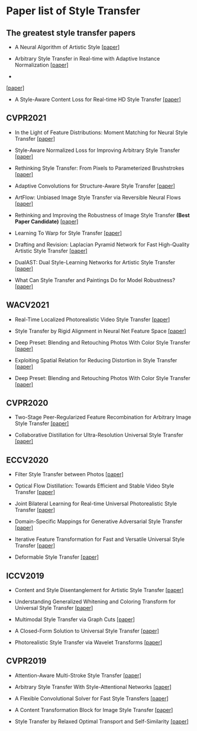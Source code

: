 # Paper list of Style Transfer

## The greatest style transfer papers
- A Neural Algorithm of Artistic Style
[[paper]](https://arxiv.org/pdf/1508.06576.pdf)

- Arbitrary Style Transfer in Real-time with Adaptive Instance Normalization
[[paper]](https://arxiv.org/pdf/1703.06868.pdf)

- 
[[paper]](https://arxiv.org/pdf/1603.08155.pdf)

- A Style-Aware Content Loss for Real-time HD Style Transfer
[[paper]](https://openaccess.thecvf.com/content_ECCV_2018/papers/Artsiom_Sanakoyeu_A_Style-aware_Content_ECCV_2018_paper.pdf)

## CVPR2021
- In the Light of Feature Distributions: Moment Matching for Neural Style Transfer
[[paper]](https://openaccess.thecvf.com/content/CVPR2021/html/Kalischek_In_the_Light_of_Feature_Distributions_Moment_Matching_for_Neural_CVPR_2021_paper.html)

- Style-Aware Normalized Loss for Improving Arbitrary Style Transfer
[[paper]](https://openaccess.thecvf.com/content/CVPR2021/html/Cheng_Style-Aware_Normalized_Loss_for_Improving_Arbitrary_Style_Transfer_CVPR_2021_paper.html)

- Rethinking Style Transfer: From Pixels to Parameterized Brushstrokes
[[paper]](https://openaccess.thecvf.com/content/CVPR2021/html/Kotovenko_Rethinking_Style_Transfer_From_Pixels_to_Parameterized_Brushstrokes_CVPR_2021_paper.html)

- Adaptive Convolutions for Structure-Aware Style Transfer
[[paper]](https://openaccess.thecvf.com/content/CVPR2021/html/Chandran_Adaptive_Convolutions_for_Structure-Aware_Style_Transfer_CVPR_2021_paper.html)

- ArtFlow: Unbiased Image Style Transfer via Reversible Neural Flows
[[paper]](https://openaccess.thecvf.com/content/CVPR2021/html/An_ArtFlow_Unbiased_Image_Style_Transfer_via_Reversible_Neural_Flows_CVPR_2021_paper.html)

- Rethinking and Improving the Robustness of Image Style Transfer **(Best Paper Candidate)**
[[paper]](https://openaccess.thecvf.com/content/CVPR2021/html/Wang_Rethinking_and_Improving_the_Robustness_of_Image_Style_Transfer_CVPR_2021_paper.html)

- Learning To Warp for Style Transfer
[[paper]](https://openaccess.thecvf.com/content/CVPR2021/html/Liu_Learning_To_Warp_for_Style_Transfer_CVPR_2021_paper.html)

- Drafting and Revision: Laplacian Pyramid Network for Fast High-Quality Artistic Style Transfer
[[paper]](https://openaccess.thecvf.com/content/CVPR2021/html/Lin_Drafting_and_Revision_Laplacian_Pyramid_Network_for_Fast_High-Quality_Artistic_CVPR_2021_paper.html)

- DualAST: Dual Style-Learning Networks for Artistic Style Transfer
[[paper]](https://openaccess.thecvf.com/content/CVPR2021/html/Chen_DualAST_Dual_Style-Learning_Networks_for_Artistic_Style_Transfer_CVPR_2021_paper.html)

- What Can Style Transfer and Paintings Do for Model Robustness?
[[paper]](https://openaccess.thecvf.com/content/CVPR2021/html/Lin_What_Can_Style_Transfer_and_Paintings_Do_for_Model_Robustness_CVPR_2021_paper.html)

## WACV2021
- Real-Time Localized Photorealistic Video Style Transfer
[[paper]](https://openaccess.thecvf.com/content/WACV2021/html/Xia_Real-Time_Localized_Photorealistic_Video_Style_Transfer_WACV_2021_paper.html)

- Style Transfer by Rigid Alignment in Neural Net Feature Space
[[paper]](https://openaccess.thecvf.com/content/WACV2021/html/Hada_Style_Transfer_by_Rigid_Alignment_in_Neural_Net_Feature_Space_WACV_2021_paper.html)

- Deep Preset: Blending and Retouching Photos With Color Style Transfer
[[paper]](https://openaccess.thecvf.com/content/WACV2021/html/Ho_Deep_Preset_Blending_and_Retouching_Photos_With_Color_Style_Transfer_WACV_2021_paper.html)

- Exploiting Spatial Relation for Reducing Distortion in Style Transfer
[[paper]](https://openaccess.thecvf.com/content/WACV2021/html/Chang_Exploiting_Spatial_Relation_for_Reducing_Distortion_in_Style_Transfer_WACV_2021_paper.html)

- Deep Preset: Blending and Retouching Photos With Color Style Transfer
[[paper]](https://openaccess.thecvf.com/content/WACV2021/html/Ho_Deep_Preset_Blending_and_Retouching_Photos_With_Color_Style_Transfer_WACV_2021_paper.html)

## CVPR2020

- Two-Stage Peer-Regularized Feature Recombination for Arbitrary Image Style Transfer
[[paper]](https://openaccess.thecvf.com/content_CVPR_2020/html/Svoboda_Two-Stage_Peer-Regularized_Feature_Recombination_for_Arbitrary_Image_Style_Transfer_CVPR_2020_paper.html)

- Collaborative Distillation for Ultra-Resolution Universal Style Transfer
[[paper]](https://openaccess.thecvf.com/content_CVPR_2020/html/Wang_Collaborative_Distillation_for_Ultra-Resolution_Universal_Style_Transfer_CVPR_2020_paper.html)

## ECCV2020
- Filter Style Transfer between Photos
[[paper]](https://www.ecva.net/papers/eccv_2020/papers_ECCV/html/4809_ECCV_2020_paper.php)

- Optical Flow Distillation: Towards Efficient and Stable Video Style Transfer
[[paper]](https://www.ecva.net/papers/eccv_2020/papers_ECCV/html/13_ECCV_2020_paper.php)

- Joint Bilateral Learning for Real-time Universal Photorealistic Style Transfer
[[paper]](https://www.ecva.net/papers/eccv_2020/papers_ECCV/html/575_ECCV_2020_paper.php)

- Domain-Specific Mappings for Generative Adversarial Style Transfer
[[paper]](https://www.ecva.net/papers/eccv_2020/papers_ECCV/html/634_ECCV_2020_paper.php)

- Iterative Feature Transformation for Fast and Versatile Universal Style Transfer
[[paper]](https://www.ecva.net/papers/eccv_2020/papers_ECCV/html/3170_ECCV_2020_paper.php)

- Deformable Style Transfer
[[paper]](https://www.ecva.net/papers/eccv_2020/papers_ECCV/html/5333_ECCV_2020_paper.php)

## ICCV2019
- Content and Style Disentanglement for Artistic Style Transfer
[[paper]](https://openaccess.thecvf.com/content_ICCV_2019/html/Kotovenko_Content_and_Style_Disentanglement_for_Artistic_Style_Transfer_ICCV_2019_paper.html)

- Understanding Generalized Whitening and Coloring Transform for Universal Style Transfer
[[paper]](https://openaccess.thecvf.com/content_ICCV_2019/html/Chiu_Understanding_Generalized_Whitening_and_Coloring_Transform_for_Universal_Style_Transfer_ICCV_2019_paper.html)

- Multimodal Style Transfer via Graph Cuts
[[paper]](https://openaccess.thecvf.com/content_ICCV_2019/html/Zhang_Multimodal_Style_Transfer_via_Graph_Cuts_ICCV_2019_paper.html)

- A Closed-Form Solution to Universal Style Transfer
[[paper]](https://openaccess.thecvf.com/content_ICCV_2019/html/Lu_A_Closed-Form_Solution_to_Universal_Style_Transfer_ICCV_2019_paper.html)

- Photorealistic Style Transfer via Wavelet Transforms
[[paper]](https://openaccess.thecvf.com/content_ICCV_2019/html/Yoo_Photorealistic_Style_Transfer_via_Wavelet_Transforms_ICCV_2019_paper.html)

## CVPR2019
- Attention-Aware Multi-Stroke Style Transfer
[[paper]](https://openaccess.thecvf.com/content_CVPR_2019/html/Yao_Attention-Aware_Multi-Stroke_Style_Transfer_CVPR_2019_paper.html)

- Arbitrary Style Transfer With Style-Attentional Networks
[[paper]](https://openaccess.thecvf.com/content_CVPR_2019/html/Park_Arbitrary_Style_Transfer_With_Style-Attentional_Networks_CVPR_2019_paper.html)

- A Flexible Convolutional Solver for Fast Style Transfers
[[paper]](https://openaccess.thecvf.com/content_CVPR_2019/html/Puy_A_Flexible_Convolutional_Solver_for_Fast_Style_Transfers_CVPR_2019_paper.html)

- A Content Transformation Block for Image Style Transfer
[[paper]](https://openaccess.thecvf.com/content_CVPR_2019/html/Kotovenko_A_Content_Transformation_Block_for_Image_Style_Transfer_CVPR_2019_paper.html)

- Style Transfer by Relaxed Optimal Transport and Self-Similarity
[[paper]](https://openaccess.thecvf.com/content_CVPR_2019/html/Kolkin_Style_Transfer_by_Relaxed_Optimal_Transport_and_Self-Similarity_CVPR_2019_paper.html)
